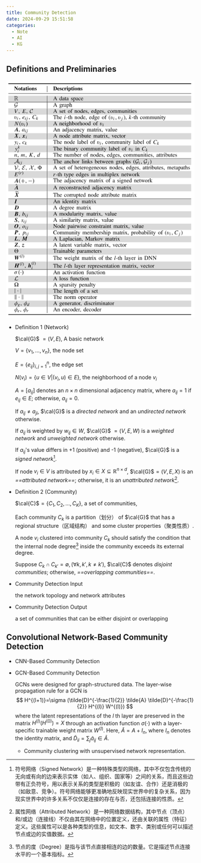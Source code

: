 ```yaml
---
title: Community Detection
date: 2024-09-29 15:51:58
categories:
  - Note
  - AI
  - KG
---
```


## Definitions and Preliminaries

![image-20240929160509328](Community-Detection/image-20240929160509328.png)

* Definition 1 (Network)

    $\cal{G}$ $=(V, E)$, A basic network

    $V=\{v_1, ..., v_n\}$, the node set

    $E=\{e_{ij}\}^n_{i,j=1}$, the edge set

    $N(v_i)=\{u\in V|(v_i,u)\in E\}$, the neighborhood of a node $v_i$

    $A=[a_{ij}]$ denotes an $n\times n$ dimensional adjacency matrix, where $a_{ij}=1$ if $e_{ij} \in E$; otherwise, $a_{ij}=0$.

    If $a_{ij}\neq a_{ji}$, $\cal{G}$ is a *directed network* and an *undirected network* otherwise.

    If $a_{ij}$ is weighted by $w_{ij}\in W$, $\cal{G}$ $=(V,E,W)$ is a *weighted network* and *unweighted network* otherwise.

    If $a_{ij}$'s value differs in +1 (positive) and -1 (negative), $\cal{G}$ is a *signed network*[^1].

    If node $v_i \in V$ is attributed by $x_i \in X \subseteq \mathbb{R}^{n\times d}$, $\cal{G}$$=(V,E,X)$ is an *==attributed network==*; otherwise, it is an *unattributed network*[^2].

* Definition 2 (Community)

    $\cal{C}$$=\{C_1, C_2, ..., C_K\}$, a set of communities,

    Each community $C_k$ is a partition（划分） of $\cal{G}$ that has a regional structure（区域结构） and some cluster properties（聚类性质）.

    A node $v_i$ clustered into community $C_k$ should satisfy the condition that the internal node degree[^3] inside the community exceeds its external degree.

    Suppose $C_k \cap C_{k'}=\emptyset,(\forall k,k',k\ne k')$, $\cal{C}$ denotes *disjoint communities*; otherwise, *==overlapping communities==*.

* Community Detection Input

    the network topology and network attributes

* Community Detection Output

    a set of communities that can be either disjoint or overlapping

## Convolutional Network-Based Community Detection

* CNN-Based Community Detection

* GCN-Based Community Detection

    GCNs were designed for graph-structured data. The layer-wise propagation rule for a GCN is
    $$
    H^{(l+1)}=\sigma (\tilde{D}^{-\frac{1}{2}} \tilde{A} \tilde{D}^{-\frac{1}{2}} H^{(l)} W^{(l)})
    $$
    where the latent representations of the $l$ th layer are preserved in the matrix $H^{(l)} (H^{(0)})=X$ through an activation function $\sigma (\cdot)$ with a layer-specific trainable weight matrix $W^{(l)}$. Here, $\tilde{A}=A+I_n$, where $I_n$ denotes the identity matrix, and $\tilde{D}_{ii}=\sum_j\tilde{a}_{ij} \in \tilde{A}$.

    * Community clustering with unsupervised network representation.

        

    



[^1]: 符号网络（Signed Network）是一种特殊类型的网络，其中不仅包含传统的无向或有向的边来表示实体（如人、组织、国家等）之间的关系，而且这些边带有正负符号，用以表示关系的类型是积极的（如友谊、合作）还是消极的（如敌意、竞争）。符号网络能够更准确地反映现实世界中的复杂关系，因为现实世界中的许多关系不仅仅是连接的存在与否，还包括连接的性质。 
[^2]: 属性网络（Attributed Network）是一种网络数据结构，其中节点（顶点）和/或边（连接线）不仅由其在网络中的位置定义，还由关联的属性（特征）定义。这些属性可以是各种类型的信息，如文本、数字、类别或任何可以描述节点或边的实值数据。
[^3]: 节点的度（Degree）是指与该节点直接相连的边的数量。它是描述节点连接水平的一个基本指标。
